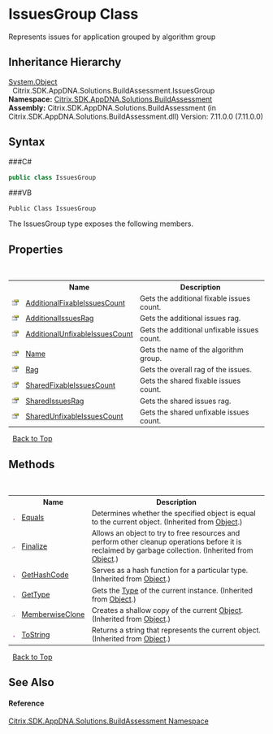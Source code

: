 # IssuesGroup Class
 

Represents issues for application grouped by algorithm group


## Inheritance Hierarchy
<a href="http://msdn2.microsoft.com/en-us/library/e5kfa45b" target="_blank">System.Object</a><br />&nbsp;&nbsp;Citrix.SDK.AppDNA.Solutions.BuildAssessment.IssuesGroup<br />
**Namespace:**&nbsp;<a href="N_Citrix_SDK_AppDNA_Solutions_BuildAssessment">Citrix.SDK.AppDNA.Solutions.BuildAssessment</a><br />**Assembly:**&nbsp;Citrix.SDK.AppDNA.Solutions.BuildAssessment (in Citrix.SDK.AppDNA.Solutions.BuildAssessment.dll) Version: 7.11.0.0 (7.11.0.0)

## Syntax

###C#
```csharp
public class IssuesGroup
```

###VB
```vbnet
Public Class IssuesGroup
```

The IssuesGroup type exposes the following members.


## Properties
&nbsp;<table><tr><th></th><th>Name</th><th>Description</th></tr><tr><td>![Public property](media/pubproperty.gif "Public property")</td><td><a href="P_Citrix_SDK_AppDNA_Solutions_BuildAssessment_IssuesGroup_AdditionalFixableIssuesCount">AdditionalFixableIssuesCount</a></td><td>
Gets the additional fixable issues count.</td></tr><tr><td>![Public property](media/pubproperty.gif "Public property")</td><td><a href="P_Citrix_SDK_AppDNA_Solutions_BuildAssessment_IssuesGroup_AdditionalIssuesRag">AdditionalIssuesRag</a></td><td>
Gets the additional issues rag.</td></tr><tr><td>![Public property](media/pubproperty.gif "Public property")</td><td><a href="P_Citrix_SDK_AppDNA_Solutions_BuildAssessment_IssuesGroup_AdditionalUnfixableIssuesCount">AdditionalUnfixableIssuesCount</a></td><td>
Gets the additional unfixable issues count.</td></tr><tr><td>![Public property](media/pubproperty.gif "Public property")</td><td><a href="P_Citrix_SDK_AppDNA_Solutions_BuildAssessment_IssuesGroup_Name">Name</a></td><td>
Gets the name of the algorithm group.</td></tr><tr><td>![Public property](media/pubproperty.gif "Public property")</td><td><a href="P_Citrix_SDK_AppDNA_Solutions_BuildAssessment_IssuesGroup_Rag">Rag</a></td><td>
Gets the overall rag of the issues.</td></tr><tr><td>![Public property](media/pubproperty.gif "Public property")</td><td><a href="P_Citrix_SDK_AppDNA_Solutions_BuildAssessment_IssuesGroup_SharedFixableIssuesCount">SharedFixableIssuesCount</a></td><td>
Gets the shared fixable issues count.</td></tr><tr><td>![Public property](media/pubproperty.gif "Public property")</td><td><a href="P_Citrix_SDK_AppDNA_Solutions_BuildAssessment_IssuesGroup_SharedIssuesRag">SharedIssuesRag</a></td><td>
Gets the shared issues rag.</td></tr><tr><td>![Public property](media/pubproperty.gif "Public property")</td><td><a href="P_Citrix_SDK_AppDNA_Solutions_BuildAssessment_IssuesGroup_SharedUnfixableIssuesCount">SharedUnfixableIssuesCount</a></td><td>
Gets the shared unfixable issues count.</td></tr></table>&nbsp;
<a href="#issuesgroup-class">Back to Top</a>

## Methods
&nbsp;<table><tr><th></th><th>Name</th><th>Description</th></tr><tr><td>![Public method](media/pubmethod.gif "Public method")</td><td><a href="http://msdn2.microsoft.com/en-us/library/bsc2ak47" target="_blank">Equals</a></td><td>
Determines whether the specified object is equal to the current object.
 (Inherited from <a href="http://msdn2.microsoft.com/en-us/library/e5kfa45b" target="_blank">Object</a>.)</td></tr><tr><td>![Protected method](media/protmethod.gif "Protected method")</td><td><a href="http://msdn2.microsoft.com/en-us/library/4k87zsw7" target="_blank">Finalize</a></td><td>
Allows an object to try to free resources and perform other cleanup operations before it is reclaimed by garbage collection.
 (Inherited from <a href="http://msdn2.microsoft.com/en-us/library/e5kfa45b" target="_blank">Object</a>.)</td></tr><tr><td>![Public method](media/pubmethod.gif "Public method")</td><td><a href="http://msdn2.microsoft.com/en-us/library/zdee4b3y" target="_blank">GetHashCode</a></td><td>
Serves as a hash function for a particular type.
 (Inherited from <a href="http://msdn2.microsoft.com/en-us/library/e5kfa45b" target="_blank">Object</a>.)</td></tr><tr><td>![Public method](media/pubmethod.gif "Public method")</td><td><a href="http://msdn2.microsoft.com/en-us/library/dfwy45w9" target="_blank">GetType</a></td><td>
Gets the <a href="http://msdn2.microsoft.com/en-us/library/42892f65" target="_blank">Type</a> of the current instance.
 (Inherited from <a href="http://msdn2.microsoft.com/en-us/library/e5kfa45b" target="_blank">Object</a>.)</td></tr><tr><td>![Protected method](media/protmethod.gif "Protected method")</td><td><a href="http://msdn2.microsoft.com/en-us/library/57ctke0a" target="_blank">MemberwiseClone</a></td><td>
Creates a shallow copy of the current <a href="http://msdn2.microsoft.com/en-us/library/e5kfa45b" target="_blank">Object</a>.
 (Inherited from <a href="http://msdn2.microsoft.com/en-us/library/e5kfa45b" target="_blank">Object</a>.)</td></tr><tr><td>![Public method](media/pubmethod.gif "Public method")</td><td><a href="http://msdn2.microsoft.com/en-us/library/7bxwbwt2" target="_blank">ToString</a></td><td>
Returns a string that represents the current object.
 (Inherited from <a href="http://msdn2.microsoft.com/en-us/library/e5kfa45b" target="_blank">Object</a>.)</td></tr></table>&nbsp;
<a href="#issuesgroup-class">Back to Top</a>

## See Also


#### Reference
<a href="N_Citrix_SDK_AppDNA_Solutions_BuildAssessment">Citrix.SDK.AppDNA.Solutions.BuildAssessment Namespace</a><br />